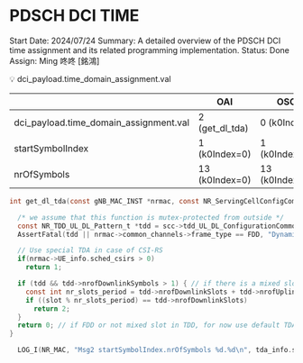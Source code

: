 # PDSCH DCI TIME

Start Date: 2024/07/24
Summary: A detailed overview of the PDSCH DCI time assignment and its related programming implementation.
Status: Done
Assign: Ming 咚咚 [銘鴻]

<aside>
💡 dci_payload.time_domain_assignment.val

</aside>

|  | OAI | OSC |
| --- | --- | --- |
| dci_payload.time_domain_assignment.val | 2 (get_dl_tda) | 0 (k0Index) |
| startSymbolIndex | 1 (k0Index=0) | 1 (k0Index=0) |
| nrOfSymbols | 13 (k0Index=0) | 13 (k0Index=0) |

```c
int get_dl_tda(const gNB_MAC_INST *nrmac, const NR_ServingCellConfigCommon_t *scc, int slot) {

  /* we assume that this function is mutex-protected from outside */
  const NR_TDD_UL_DL_Pattern_t *tdd = scc->tdd_UL_DL_ConfigurationCommon ? &scc->tdd_UL_DL_ConfigurationCommon->pattern1 : NULL;
  AssertFatal(tdd || nrmac->common_channels->frame_type == FDD, "Dynamic TDD not handled yet\n");

  // Use special TDA in case of CSI-RS
  if(nrmac->UE_info.sched_csirs > 0)
    return 1;

  if (tdd && tdd->nrofDownlinkSymbols > 1) { // if there is a mixed slot where we can transmit DL
    const int nr_slots_period = tdd->nrofDownlinkSlots + tdd->nrofUplinkSlots + 1;
    if ((slot % nr_slots_period) == tdd->nrofDownlinkSlots)
      return 2;
  }
  return 0; // if FDD or not mixed slot in TDD, for now use default TDA
}
```

```c
  LOG_I(NR_MAC, "Msg2 startSymbolIndex.nrOfSymbols %d.%d\n", tda_info.startSymbolIndex, tda_info.nrOfSymbols);
```